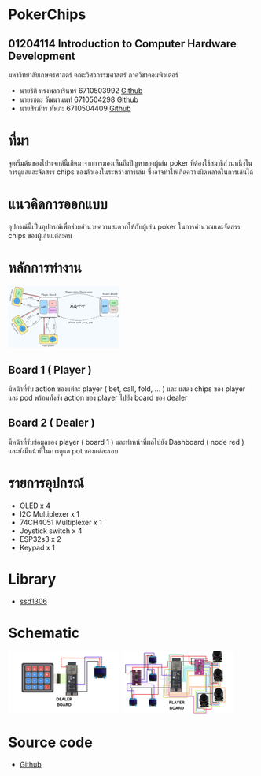 # PokerChips

## 01204114 Introduction to Computer Hardware Development
มหาวิทยาลัยเกษตรศาสตร์ คณะวิศวกรรมศาสตร์ ภาควิชาคอมพิวเตอร์
- นายธิติ ทรงพลวารินทร์ 6710503992 [Github](https://github.com/ThitiSo)
- นายรชตะ วัฒนานนท์  6710504298 [Github](https://github.com/tottirct)
- นายสิรภัทร ทัพภะ    6710504409 [Github](https://github.com/Siraphat-ohm)


# ที่มา
จุดเริ่มต้นของโปรเจกต์นี้เกิดมาจากการมองเห็นถึงปัญหาของผู้เล่น poker ที่ต้องใช้สมาธิส่วนหนึ่งในการดูแลและจัดสรร chips ของตัวเองในระหว่างการเล่น ซึ่งอาจทำให้เกิดความผิดพลาดในการเล่นได้

# แนวคิดการออกแบบ
อุปกรณ์นี้เป็นอุปกรณ์เพื่อช่วยอำนวยความสะดวกให้กับผู้เล่น poker ในการคำนวณและจัดสรร chips ของผู้เล่นแต่ละคน

# หลักการทำงาน

<img src="https://raw.githubusercontent.com/Siraphat-ohm/PokerChips/refs/heads/main/img/overall.png" width="45%">

## Board 1 ( Player ) 
มีหน้าที่รับ action ของแต่ละ player ( bet, call, fold, ... ) และ แสดง chips ของ player และ pod พร้อมทั้งส่ง action ของ player ไปยัง board ของ dealer  

## Board 2 ( Dealer )
มีหน้าที่รับข้อมูลของ player ( board 1 ) และทำหน้าที่ผลไปยัง Dashboard ( node red ) และยังมีหน้าที่ในการดูแล pot ของแต่ละรอบ

# รายการอุปกรณ์
- OLED x 4
- I2C Multiplexer x 1
- 74CH4051 Multiplexer x 1
- Joystick switch x 4
- ESP32s3 x 2
- Keypad x 1

# Library

- [ssd1306](https://github.com/adafruit/Adafruit_Python_SSD1306)

# Schematic

 <img src="https://raw.githubusercontent.com/Siraphat-ohm/PokerChips/refs/heads/main/img/Schematic%20Dealer%20Board.png" width="45%"> <img src="https://raw.githubusercontent.com/Siraphat-ohm/PokerChips/refs/heads/main/img/Schematic%20Player%20Board.png" width="45%">

# Source code
- [Github](https://github.com/Siraphat-ohm/PokerChips/tree/main)
